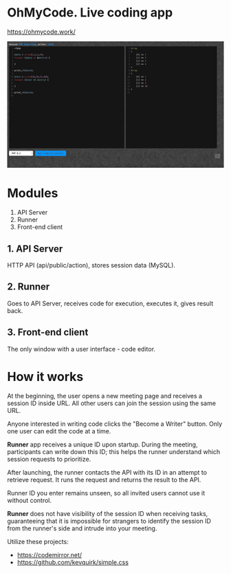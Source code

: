 # OhMyCode. Live coding app

https://ohmycode.work/

![OhMyCode preview](preview.jpg)

# Modules
1. API Server
2. Runner
3. Front-end client

## 1. API Server

HTTP API (api/public/action), stores session data (MySQL).

## 2. Runner

Goes to API Server, receives code for execution, executes it, gives result back.

## 3. Front-end client

The only window with a user interface - code editor.

# How it works

At the beginning, the user opens a new meeting page and receives a session ID inside URL. All other users can join the session using the same URL.

Anyone interested in writing code clicks the "Become a Writer" button. Only one user can edit the code at a time.

**Runner** app receives a unique ID upon startup. During the meeting, participants can write down this ID; this helps the runner understand which session requests to prioritize.

After launching, the runner contacts the API with its ID in an attempt to retrieve request. It runs the request and returns the result to the API.

Runner ID you enter remains unseen, so all invited users cannot use it without control.

**Runner** does not have visibility of the session ID when receiving tasks, guaranteeing that it is impossible for strangers to identify the session ID from the runner's side and intrude into your meeting.

Utilize these projects:
* https://codemirror.net/
* https://github.com/kevquirk/simple.css
